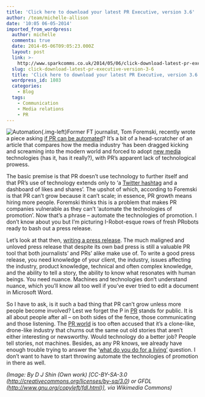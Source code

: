 ```yaml
---
title: 'Click here to download your latest PR Executive, version 3.6'
author: /team/michelle-allison
date: '10:05 06-05-2014'
imported_from_wordpress:
  author: michelle
  comments: true
  date: 2014-05-06T09:05:23.000Z
  layout: post
  link: >-
    http://www.sparkcomms.co.uk/2014/05/06/click-download-latest-pr-executive-version-3-6/
  slug: click-download-latest-pr-executive-version-3-6
  title: 'Click here to download your latest PR Executive, version 3.6'
  wordpress_id: 1803
  categories:
    - Blog
  tags:
    - Communication
    - Media relations
    - PR
---
```


![Automation](horikawa.jpg){.img-left}Former FT journalist, Tom Foremski, recently wrote a piece asking [if PR can be automated](http://www.siliconvalleywatcher.com/mt/archives/2014/03/can_pr_be_automated_t.php)? It’s a bit of a head-scratcher of an article that compares how the media industry ‘has been dragged kicking and screaming into the modern world and forced to adopt [new media](http://en.wikipedia.org/wiki/New_media) technologies (has it, has it really?), with PR’s apparent lack of technological prowess.

The basic premise is that PR doesn’t use technology to further itself and that PR’s use of technology extends only to ‘a [Twitter hashtag](http://www.youtube.com/watch?v=57dzaMaouXA) and a dashboard of likes and shares’. The upshot of which, according to Foremski is that PR can’t grow because it can’t scale; in essence, PR growth means hiring more people. Foremski thinks this is a problem that makes PR companies vulnerable as they can’t ‘automate the technologies of promotion’. Now that’s a phrase – automate the technologies of promotion. I don’t know about you but I’m picturing I-Robot-esque rows of fresh PRobots ready to bash out a press release.

Let’s look at that then, [writing a press release](http://searchenginewatch.com/article/2342240/Battle-Hardened-Journalist-Reveals-What-Makes-Press-Releases-Stand-Out). The much maligned and unloved press release that despite its own bad press is still a valuable PR tool that both journalists’ and PRs’ alike make use of. To write a good press release, you need knowledge of your client, the industry, issues affecting the industry, product knowledge, technical and often complex knowledge, and the ability to tell a story, the ability to know what resonates with human beings. You need nuance. Machines and technologies don’t understand nuance, which you’ll know all too well if you’ve ever tried to edit a document in Microsoft Word.

So I have to ask, is it such a bad thing that PR can’t grow unless more people become involved? Lest we forget the P in [PR](http://www.forbes.com/sites/robertwynne/2013/04/10/what-does-a-public-relations-agency-do/) stands for public. It is all about people after all – on both sides of the fence, those communicating and those listening. The [PR world](http://news.prca.org.uk/pr-is-dead-though-the-body-is-still-twitching/) is too often accused that it’s a clone-like, drone-like industry that churns out the same out old stories that aren’t either interesting or newsworthy. Would technology do a better job? People tell stories, not machines. Besides, as any PR knows, we already have enough trouble trying to answer the ‘[what do you do for a living’](http://iworkinpr.tumblr.com/) question. I don’t want to have to start throwing automate the technologies of promotion in there as well.

_(Image: By D J Shin (Own work) [CC-BY-SA-3.0 (http://creativecommons.org/licenses/by-sa/3.0) or GFDL (http://www.gnu.org/copyleft/fdl.html)], via Wikimedia Commons)_
